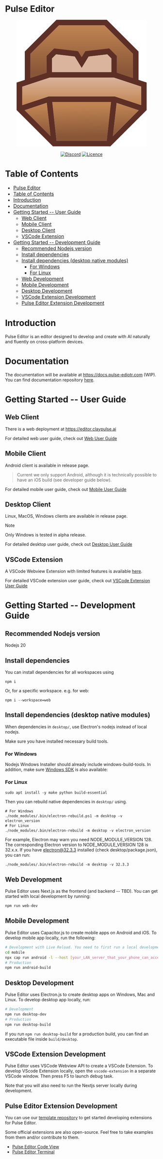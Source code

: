 # Pulse Editor
<p align="center">
  <img alt="Pulse Editor" src="shared-assets/icons/pulse_logo.svg">
</p>

<div align="center">

[![Discord](https://img.shields.io/badge/Discord-%235865F2.svg?style=for-the-badge&logo=discord&logoColor=white)](https://discord.gg/s6J54HFxQp)
[![Licence](https://img.shields.io/github/license/Ileriayo/markdown-badges?style=for-the-badge)](./LICENSE)
</div>

# Table of Contents
<span style="font-size: 16px;">

- [Pulse Editor](#pulse-editor)
- [Table of Contents](#table-of-contents)
- [Introduction](#introduction)
- [Documentation](#documentation)
- [Getting Started -- User Guide](#getting-started----user-guide)
  - [Web Client](#web-client)
  - [Mobile Client](#mobile-client)
  - [Desktop Client](#desktop-client)
  - [VSCode Extension](#vscode-extension)
- [Getting Started -- Development Guide](#getting-started----development-guide)
  - [Recommended Nodejs version](#recommended-nodejs-version)
  - [Install dependencies](#install-dependencies)
  - [Install dependencies (desktop native modules)](#install-dependencies-desktop-native-modules)
    - [For Windows](#for-windows)
    - [For Linux](#for-linux)
  - [Web Development](#web-development)
  - [Mobile Development](#mobile-development)
  - [Desktop Development](#desktop-development)
  - [VSCode Extension Development](#vscode-extension-development)
  - [Pulse Editor Extension Development](#pulse-editor-extension-development)

</span>

# Introduction
Pulse Editor is an editor designed to develop and create with AI naturally and fluently on cross-platform devices. 
# Documentation
The documentation will be available at https://docs.pulse-ediotr.com (WIP). You can find documentation repository [here](https://github.com/ClayPulse/docs).

# Getting Started -- User Guide
## Web Client
There is a web deployment at https://editor.claypulse.ai

For detailed web user guide, check out [Web User Guide](web/README.md)
## Mobile Client
Android client is available in release page.
>Current we only support Android, although it is technically possible to have an iOS build (see developer guide below).

For detailed mobile user guide, check out [Mobile User Guide](mobile/README.md)
## Desktop Client
Linux, MacOS, Windows clients are available in release page.
> [!NOTE]
> Only Windows is tested in alpha release.

For detailed desktop user guide, check out [Desktop User Guide](desktop/README.md)
## VSCode Extension
A VSCode Webview Extension with limited features is available [here](https://marketplace.visualstudio.com/items?itemName=shellishack.pulse-editor).

For detailed VSCode extension user guide, check out [VSCode Extension User Guide](vscode-extension/README.md)


# Getting Started -- Development Guide
## Recommended Nodejs version
Nodejs 20
## Install dependencies
You can install dependencies for all workspaces using
```
npm i
```
Or, for a specific workspace. e.g. for web:
```
npm i --workspace=web
```

## Install dependencies (desktop native modules)
When dependencies in `desktop/`, use Electron's nodejs instead of local nodejs.

Make sure you have installed necessary build tools.
### For Windows
Nodejs Windows Installer should already include windows-build-tools. In addition, make sure [Windows SDK](https://developer.microsoft.com/en-us/windows/downloads/windows-10-sdk) is also available:

### For Linux
```
sudo apt install -y make python build-essential
```

Then you can rebuild native dependencies in `desktop/` using.
```
# For Windows
./node_modules/.bin/electron-rebuild.ps1 -m desktop -v electron_version
# For Linux
./node_modules/.bin/electron-rebuild -m desktop -v electron_version
```
For example, Electron may warn you need NODE_MODULE_VERSION 128. The corresponding Electron version to NODE_MODULE_VERSION 128 is 32.x.x. If you have electron@32.3.3 installed (check desktop/package.json), you can run:
```
./node_modules/.bin/electron-rebuild -m desktop -v 32.3.3
```


## Web Development
Pulse Editor uses Next.js as the frontend (and backend -- TBD). 
You can get started with local development by running: 
```bash
npm run web-dev
```

## Mobile Development
Pulse Editor uses Capacitor.js to create mobile apps on Android and iOS. To develop mobile app locally, run the following:
```bash
# Development with Live Reload. You need to first run a local development server as specified above.
cd mobile
npx cap run android -l --host [your_LAN_server_that_your_phone_can_access]
# Production
npm run android-build
```

## Desktop Development
Pulse Editor uses Electron.js to create desktop apps on Windows, Mac and Linux. To develop desktop app locally,
run:
```bash
# Development
npm run desktop-dev
# Production
npm run desktop-build
```

If you run `npm run desktop-build` for a production build, you can find an executable file inside `build/desktop`.

## VSCode Extension Development
Pulse Editor uses VSCode Webview API to create a VSCode Extension. To develop VScode Extension locally, open the `vscode-extension` in a separate VSCode window. Then press F5 to launch debug task.

Note that you will also need to run the Nextjs server locally during development.

## Pulse Editor Extension Development
You can use our [template repository](https://github.com/ClayPulse/pulse-editor-extension-template) to get started developing extensions for Pulse Editor.

Some official extensions are also open-source. Feel free to take examples from them and/or contribute to them.
- [Pulse Editor Code View](https://github.com/ClayPulse/pulse-editor-code-view)
- [Pulse Editor Terminal](https://github.com/ClayPulse/pulse-editor-terminal)